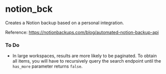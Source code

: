 # notion_bck

Creates a Notion backup based on a personal integration.

Reference: https://notionbackups.com/blog/automated-notion-backup-api

### To Do

- In large workspaces, results are more likely to be paginated. To obtain all items, you will have to recursively query the search endpoint until the `has_more` parameter returns `false`.
